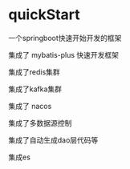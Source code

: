 # quickStart
一个springboot快速开始开发的框架

集成了 mybatis-plus 快速开发框架

集成了redis集群

集成了kafka集群

集成了 nacos

集成了多数据源控制

集成了自动生成dao层代码等

集成es



